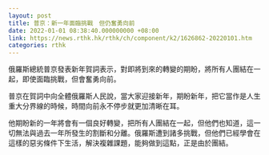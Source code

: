 ```yaml
---
layout: post
title: 普京：新一年面臨挑戰　但仍奮勇向前
date: 2022-01-01 08:38:40.000000000 +08:00
link: https://news.rthk.hk/rthk/ch/component/k2/1626862-20220101.htm
categories: rthk
---
```


俄羅斯總統普京發表新年賀詞表示，對即將到來的轉變的期盼，將所有人團結在一起，即使面臨挑戰，但會奮勇向前。

普京在賀詞中向全體俄羅斯人民說，當大家迎接新年，期盼新年，把它當作是人生重大分界線的時候，時間向前永不停步就更加清晰在耳。

他期盼新的一年將會有一個良好轉變，把所有人團結在一起，但他們也知道，這一切無法與過去一年所發生的割斷和分離。俄羅斯遭到諸多挑戰，但他們已經學會在這樣的惡劣條件下生活，解決複雜課題，能夠做到這點，正是由於團結。
